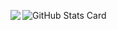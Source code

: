 ![GitHub Stats Card](https://github-readme-stats.vercel.app/api?username=m1chael-k1ske_icons=true)
<a href="https://github-readme-stats.vercel.app/api?username=m1chael-k1ske&show_icons=true">
  <img align="left" src="https://github-readme-stats.vercel.app/api/top-langs/?username=m1chael-k1ske&layout=compact" />
  
